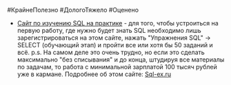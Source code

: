 #КрайнеПолезно #ДологоТяжело #Оценено 

- [Сайт по изучению SQL на практике](https://www.sql-ex.ru/) - для того, чтобы устроиться на первую работу, где нужно будет знать SQL необходимо лишь зарегистрироваться на этом сайте, нажать "Упражнения SQL" -> SELECT (обучающий этап) и пройти все или хотя бы 50 заданий и всё. p.s. На самом деле это очень трудно, но если это сделать максимально "без списывания" и до конца, штудируя все материалы по задачам, то работа с минимальной зарплатой 100 тысяч рублей уже в кармане. Подробнее об этом сайте: [Sql-ex.ru](../Full/Sql-ex.ru.md)